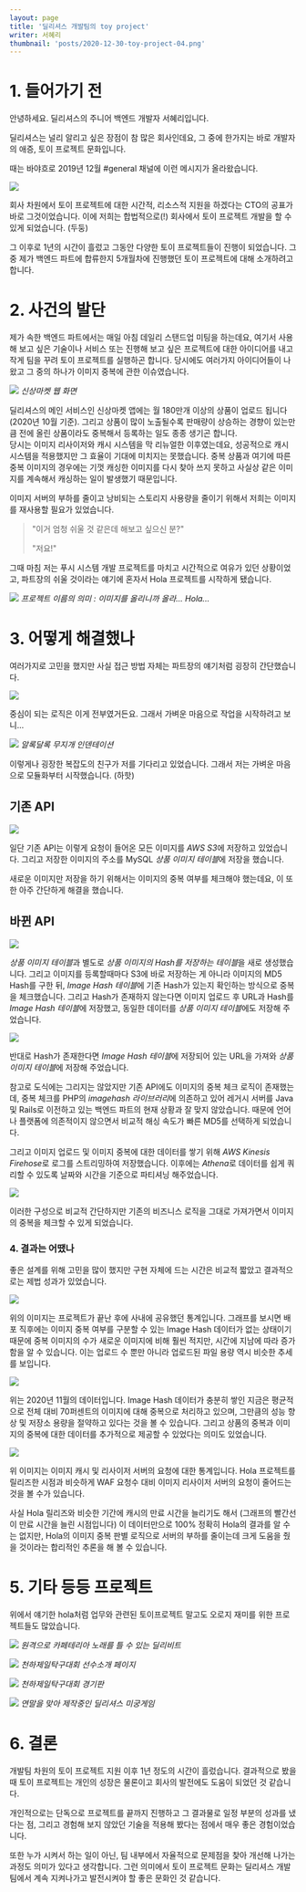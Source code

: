 ```yaml
---
layout: page
title: '딜리셔스 개발팀의 toy project'
writer: 서혜리
thumbnail: 'posts/2020-12-30-toy-project-04.png'
---
```


# 1. 들어가기 전

안녕하세요. 딜리셔스의 주니어 백엔드 개발자 서혜리입니다.  

딜리셔스는 널리 알리고 싶은 장점이 참 많은 회사인데요, 그 중에 한가지는 바로 개발자의 애증, 토이 프로젝트 문화입니다.  
 
때는 바야흐로 2019년 12월 #general 채널에 이런 메시지가 올라왔습니다.

![](/assets/image/posts/2020-12-30-toy-project-01.png)

회사 차원에서 토이 프로젝트에 대한 시간적, 리소스적 지원을 하겠다는 CTO의 공표가 바로 그것이었습니다. 이에 저희는 합법적으로(!) 회사에서 토이 프로젝트 개발을 할 수 있게 되었습니다. (두둥)

그 이후로 1년의 시간이 흘렀고 그동안 다양한 토이 프로젝트들이 진행이 되었습니다. 그 중 제가 백엔드 파트에 합류한지 5개월차에 진행했던 토이 프로젝트에 대해 소개하려고 합니다.

# 2. 사건의 발단

제가 속한 백엔드 파트에서는 매일 아침 데일리 스탠드업 미팅을 하는데요, 여기서 사용해 보고 싶은 기술이나 서비스 또는 진행해 보고 싶은 프로젝트에 대한 아이디어를 내고 작게 팀을 꾸려 토이 프로젝트를 실행하곤 합니다. 당시에도 여러가지 아이디어들이 나왔고 그 중의 하나가 이미지 중복에 관한 이슈였습니다.

![](/assets/image/posts/2020-12-30-toy-project-02.png)
*신상마켓 웹 화면*

딜리셔스의 메인 서비스인 신상마켓 앱에는 월 180만개 이상의 상품이 업로드 됩니다 (2020년 10월 기준). 그리고 상품이 많이 노출될수록 판매량이 상승하는 경향이 있는만큼 전에 올린 상품이라도 중복해서 등록하는 일도 종종 생기곤 합니다.  
당시는 이미지 리사이저와 캐시 시스템을 막 리뉴얼한 이후였는데요, 성공적으로 캐시 시스템을 적용했지만 그 효율이 기대에 미치지는 못했습니다. 중복 상품과 여기에 따른 중복 이미지의 경우에는 기껏 캐싱한 이미지를 다시 찾아 쓰지 못하고 사실상 같은 이미지를 계속해서 캐싱하는 일이 발생했기 때문입니다.

이미지 서버의 부하를 줄이고 낭비되는 스토리지 사용량을 줄이기 위해서 저희는 이미지를 재사용할 필요가 있었습니다. 

>"이거 엄청 쉬울 것 같은데 해보고 싶으신 분?"  
>
>"저요!"

그때 마침 저는 푸시 시스템 개발 프로젝트를 마치고 시간적으로 여유가 있던 상황이었고, 파트장의 쉬울 것이라는 얘기에 혼자서 Hola 프로젝트를 시작하게 됐습니다.

![](/assets/image/posts/2020-12-30-toy-project-03.jpg)
*프로젝트 이름의 의미 : 이미지를 올리니까 올라... Hola...*

# 3. 어떻게 해결했나

여러가지로 고민을 했지만 사실 접근 방법 자체는 파트장의 얘기처럼 굉장히 간단했습니다.

![](/assets/image/posts/2020-12-30-toy-project-05.png)

중심이 되는 로직은 이게 전부였거든요. 그래서 가벼운 마음으로 작업을 시작하려고 보니...

![](/assets/image/posts/2020-12-30-toy-project-04.png)
*알록달록 무지개 인덴테이션*

이렇게나 굉장한 복잡도의 친구가 저를 기다리고 있었습니다. 그래서 저는 가벼운 마음으로 모듈화부터 시작했습니다. (하핫)

## 기존 API

![](/assets/image/posts/2020-12-30-toy-project-06.png)

일단 기존 API는 이렇게 요청이 들어온 모든 이미지를 *AWS S3*에 저장하고 있었습니다. 그리고 저장한 이미지의 주소를 MySQL *상품 이미지 테이블*에 저장을 했습니다.

새로운 이미지만 저장을 하기 위해서는 이미지의 중복 여부를 체크해야 했는데요, 이 또한 아주 간단하게 해결을 했습니다.

## 바뀐 API
 
![](/assets/image/posts/2020-12-30-toy-project-07.png)

*상품 이미지 테이블*과 별도로 *상품 이미지의 Hash를 저장하는 테이블*을 새로 생성했습니다. 그리고 이미지를 등록할때마다 S3에 바로 저장하는 게 아니라 이미지의 MD5 Hash를 구한 뒤, *Image Hash 테이블*에 기존 Hash가 있는지 확인하는 방식으로 중복을 체크했습니다. 그리고 Hash가 존재하지 않는다면 이미지 업로드 후 URL과 Hash를 *Image Hash 테이블*에 저장했고, 동일한 데이터를 *상품 이미지 테이블*에도 저장해 주었습니다.  

![](/assets/image/posts/2020-12-30-toy-project-08.png)

반대로 Hash가 존재한다면 *Image Hash 테이블*에 저장되어 있는 URL을 가져와 *상품 이미지 테이블*에 저장해 주었습니다.

참고로 도식에는 그리지는 않았지만 기존 API에도 이미지의 중복 체크 로직이 존재했는데, 중복 체크를 PHP의 *imagehash 라이브러리*에 의존하고 있어 레거시 서버를 Java 및 Rails로 이전하고 있는 백엔드 파트의 현재 상황과 잘 맞지 않았습니다. 때문에 언어나 플랫폼에 의존적이지 않으면서 비교적 해싱 속도가 빠른 MD5를 선택하게 되었습니다.

그리고 이미지 업로드 및 이미지 중복에 대한 데이터를 쌓기 위해 *AWS Kinesis Firehose*로 로그를 스트리밍하여 저장했습니다. 이후에는 *Athena*로 데이터를 쉽게 쿼리할 수 있도록 날짜와 시간을 기준으로 파티셔닝 해주었습니다.

![](/assets/image/posts/2020-12-30-toy-project-09.png)

이러한 구성으로 비교적 간단하지만 기존의 비즈니스 로직을 그대로 가져가면서 이미지의 중복을 체크할 수 있게 되었습니다. 

### 4. 결과는 어땠나

좋은 설계를 위해 고민을 많이 했지만 구현 자체에 드는 시간은 비교적 짧았고 결과적으로는 제법 성과가 있었습니다.

![](/assets/image/posts/2020-12-30-toy-project-10.png)

위의 이미지는 프로젝트가 끝난 후에 사내에 공유했던 통계입니다. 그래프를 보시면 배포 직후에는 이미지 중복 여부를 구분할 수 있는 Image Hash 데이터가 없는 상태이기 때문에 중복 이미지의 수가 새로운 이미지에 비해 훨씬 적지만, 시간에 지남에 따라 증가함을 알 수 있습니다. 이는 업로드 수 뿐만 아니라 업로드된 파일 용량 역시 비슷한 추세를 보입니다. 

![](/assets/image/posts/2020-12-30-toy-project-11.png)

위는 2020년 11월의 데이터입니다. Image Hash 데이터가 충분히 쌓인 지금은 평균적으로 전체 대비 70퍼센트의 이미지에 대해 중복으로 처리하고 있으며, 그만큼의 성능 향상 및 저장소 용량을 절약하고 있다는 것을 볼 수 있습니다. 그리고 상품의 중복과 이미지의 중복에 대한 데이터를 추가적으로 제공할 수 있었다는 의미도 있었습니다.

![](/assets/image/posts/2020-12-30-toy-project-12.png)

위 이미지는 이미지 캐시 및 리사이저 서버의 요청에 대한 통계입니다. Hola 프로젝트를 릴리즈한 시점과 비슷하게 WAF 요청수 대비 이미지 리사이저 서버의 요청이 줄어드는 것을 볼 수가 있습니다.

사실 Hola 릴리즈와 비슷한 기간에 캐시의 만료 시간을 늘리기도 해서 (그래프의 빨간선이 만료 시간을 늘린 시점입니다) 이 데이터만으로 100% 정확히 Hola의 결과를 알 수는 없지만, Hola의 이미지 중복 판별 로직으로 서버의 부하를 줄이는데 크게 도움을 줬을 것이라는 합리적인 추론을 해 볼 수 있습니다.

# 5. 기타 등등 프로젝트
 
위에서 얘기한 hola처럼 업무와 관련된 토이프로젝트 말고도 오로지 재미를 위한 프로젝트들도 많았습니다.  

![](/assets/image/posts/2020-12-30-toy-project-13.png)
*원격으로 카페테리아 노래를 틀 수 있는 딜리비트*
 
![](/assets/image/posts/2020-12-30-toy-project-14.jpeg)
*천하제일탁구대회 선수소개 페이지*
 
![](/assets/image/posts/2020-12-30-toy-project-15.jpeg)
*천하제일탁구대회 경기판*

![](/assets/image/posts/2020-12-30-toy-project-16.png)
*연말을 맞아 제작중인 딜리셔스 미궁게임*

# 6. 결론

개발팀 차원의 토이 프로젝트 지원 이후 1년 정도의 시간이 흘렀습니다. 결과적으로 봤을 때 토이 프로젝트는 개인의 성장은 물론이고 회사의 발전에도 도움이 되었던 것 같습니다.

개인적으로는 단독으로 프로젝트를 끝까지 진행하고 그 결과물로 일정 부분의 성과를 냈다는 점, 그리고 경험해 보지 않았던 기술을 적용해 봤다는 점에서 매우 좋은 경험이었습니다.

또한 누가 시켜서 하는 일이 아닌, 팀 내부에서 자율적으로 문제점을 찾아 개선해 나가는 과정도 의미가 있다고 생각합니다. 그런 의미에서 토이 프로젝트 문화는 딜리셔스 개발팀에서 계속 지켜나가고 발전시켜야 할 좋은 문화인 것 같습니다.

